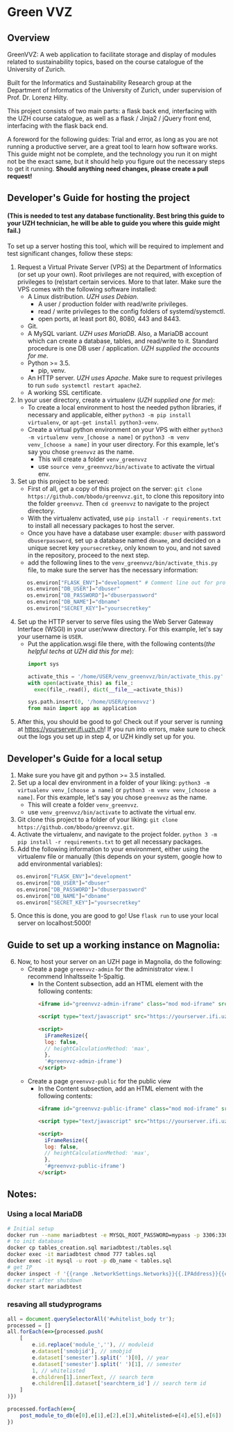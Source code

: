 # Green VVZ
## Overview
GreenVVZ: A web application to  facilitate storage and display of modules related to sustainability topics, based on the course catalogue of the University of Zurich.

Built for the Informatics and Sustainability Research group at the Department of Informatics of the University of Zurich, under supervision of Prof. Dr. Lorenz Hilty.

This project consists of two main parts: a flask back end, interfacing with the UZH course catalogue, as well as a flask / Jinja2 / jQuery front end, interfacing with the flask back end.

A foreword for the following guides: Trial and error, as long as you are not running a productive server, are a great tool to learn how software works. This guide might not be complete, and the technology you run it on might not be the exact same, but it should help you figure out the necessary steps to get it running. **Should anything need changes, please create a pull request!**

## Developer's Guide for hosting the project 
#### (This is needed to test any database functionality. Best bring this guide to your UZH technician, he will be able to guide you where this guide might fail.)
To set up a server hosting this tool, which will be required to implement and test significant changes, follow these steps:

1. Request a Virtual Private Server (VPS) at the Department of Informatics (or set up your own). Root privileges are not required, with exception of privileges to (re)start certain services. More to that later. Make sure the VPS comes with the following software installed:
    - A Linux distribution. _UZH uses Debian_.
        - A user / production folder with read/write privileges.
        - read / write privileges to the config folders of systemd/systemctl.
        - open ports, at least port 80, 8080, 443 and 8443. 
    - Git.
    - A MySQL variant. _UZH uses MariaDB_. Also, a MariaDB account which can create a database, tables, and read/write to it. Standard procedure is one DB user / application. _UZH supplied the accounts for me_.
    - Python >= 3.5.
        - pip, venv.
    - An HTTP server. _UZH uses Apache_. Make sure to request privileges to run `sudo systemctl restart apache2`.
    - A working SSL certificate.
 2. In your user directory, create a virtualenv (_UZH supplied one for me_): 
    - To create a local environment to host the needed python libraries, if necessary and applicable, either `python3 -m pip install virtualenv`, or `apt-get install python3-venv`.
    - Create a virtual python environment on your VPS with either `python3 -m virtualenv venv_[choose a name]` or `python3 -m venv venv_[choose a name]` in your user directory. For this example, let's say you chose `greenvvz` as the name.
        - This will create a folder `venv_greenvvz`
        - use `source venv_greenvvz/bin/activate` to activate the virtual env.
 3. Set up this project to be served:     
     - First of all, get a copy of this project on the server: `git clone https://github.com/bbodo/greenvvz.git`, to clone this repository into the folder `greenvvz`. Then `cd greenvvz` to navigate to the project directory.
     - With the virtualenv activated, use `pip install -r requirements.txt` to install all necessary packages to host the server.
     - Once you have have a database user example: `dbuser` with password `dbuserpassword`, set up a database named `dbname`, and decided on a unique secret key `yoursecretkey`, only known to you, and not saved in the repository, proceed to the next step.
     - add the following lines to the `venv_greenvvz/bin/activate_this.py` file, to make sure the server has the necessary information:
     ```python
        os.environ["FLASK_ENV"]="development" # Comment line out for production! 
        os.environ["DB_USER"]="dbuser"
        os.environ["DB_PASSWORD"]="dbuserpassword"
        os.environ["DB_NAME"]="dbname"
        os.environ["SECRET_KEY"]="yoursecretkey"
     ```
 4. Set up the HTTP server to serve files using the Web Server Gateway Interface (WSGI) in your user/www directory. For this example, let's say your username is `USER`. 
    - Put the application.wsgi file there, with the following contents(_the helpful techs at UZH did this for me_):
      ```python
      import sys

      activate_this = '/home/USER/venv_greenvvz/bin/activate_this.py'
      with open(activate_this) as file_:
        exec(file_.read(), dict(__file__=activate_this))

      sys.path.insert(0, '/home/USER/greenvvz')
      from main import app as application
      ```
5. After this, you should be good to go! Check out if your server is running at https://yourserver.ifi.uzh.ch! If you run into errors, make sure to check out the logs you set up in step 4, or UZH kindly set up for you.


## Developer's Guide for a local setup
1. Make sure you have git and python >= 3.5 installed.
2. Set up a local dev environment in a folder of your liking: `python3 -m virtualenv venv_[choose a name]` or `python3 -m venv venv_[choose a name]`. For this example, let's say you chose `greenvvz` as the name.
    - This will create a folder `venv_greenvvz`.
    - use `venv_greenvvz/bin/activate` to activate the virtual env.
3. Git clone this project to a folder of your liking: `git clone https://github.com/bbodo/greenvvz.git`.
4. Activate the virtualenv, and navigate to the project folder. `python 3 -m pip install -r requirements.txt` to get all necessary packages.
4. Add the following information to your environment, either using the virtualenv file or manually (this depends on your system, google how to add environmental variables):
```python
   os.environ["FLASK_ENV"]="development"
   os.environ["DB_USER"]="dbuser"
   os.environ["DB_PASSWORD"]="dbuserpassword"
   os.environ["DB_NAME"]="dbname"
   os.environ["SECRET_KEY"]="yoursecretkey"
```
5. Once this is done, you are good to go! Use `flask run` to use your local server on localhost:5000!

## Guide to set up a working instance on Magnolia:
6. Now, to host your server on an UZH page in Magnolia, do the following:
    - Create a page `greenvvz-admin` for the administrator view. I recommend Inhaltsseite 1-Spaltig.
        - In the Content subsection, add an HTML element with the following contents:
            ```HTML
            <iframe id="greenvvz-admin-iframe" class="mod mod-iframe" src="https://yourserver.ifi.uzh.ch/admin?key=yoursecretkey" style="width: 100%; min-height: 1000px;" scrolling="no" frameborder="0">Ihr Browser unterstützt iframes leider nicht.</iframe>

            <script type="text/javascript" src="https://yourserver.ifi.uzh.ch/static/additional/iframeResizer.min.js"></script>

            <script>
              iFrameResize({
              log: false, 
              // heightCalculationMethod: 'max',
              }, 
              '#greenvvz-admin-iframe')
            </script>

            ```
    - Create a page `greenvvz-public` for the public view
        - In the Content subsection, add an HTML element with the following contents:
            ```HTML
            <iframe id="greenvvz-public-iframe" class="mod mod-iframe" src="https://yourserver.ifi.uzh.ch/public?key=yoursecretkey" style="width: 100%; min-height: 1000px;" scrolling="no" frameborder="0">Ihr Browser unterstützt iframes leider nicht.</iframe>

            <script type="text/javascript" src="https://yourserver.ifi.uzh.ch/static/additional/iframeResizer.min.js"></script>

            <script>
              iFrameResize({
              log: false, 
              // heightCalculationMethod: 'max',
              }, 
              '#greenvvz-public-iframe')
            </script>
            ```

    



## Notes: 

### Using a local MariaDB 

```bash
# Initial setup
docker run --name mariadbtest -e MYSQL_ROOT_PASSWORD=mypass -p 3306:3306 -d docker.io/library/mariadb:10.6.17
# to init database
docker cp tables_creation.sql mariadbtest:/tables.sql
docker exec -it mariadbtest chmod 777 tables.sql
docker exec -it mysql -u root -p db_name < tables.sql
# get IP
docker inspect -f '{{range .NetworkSettings.Networks}}{{.IPAddress}}{{end}}' mariadbtest
# restart after shutdown
docker start mariadbtest
```

### resaving all studyprograms

```js
all = document.querySelectorAll('#whitelist_body tr');
processed = []
all.forEach(e=>{processed.push(
    [
        e.id.replace('module_',''), // moduleid
        e.dataset['smobjid'], // smobjid
        e.dataset['semester'].split(' ')[0], // year
        e.dataset['semester'].split(' ')[1], // semester
        1, // whitelisted
        e.children[1].innerText, // search term
        e.children[1].dataset['searchterm_id'] // search term id
    ]
)})

processed.forEach(e=>{
    post_module_to_db(e[0],e[1],e[2],e[3],whitelisted=e[4],e[5],e[6])
})
```